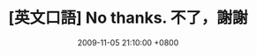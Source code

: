 ---
layout: post
title: "[英文口語] No thanks. 不了，謝謝"
date: 2009-11-05 21:10:00 +0800
categories: [English,英文口語]
tags: [英文口語]
---